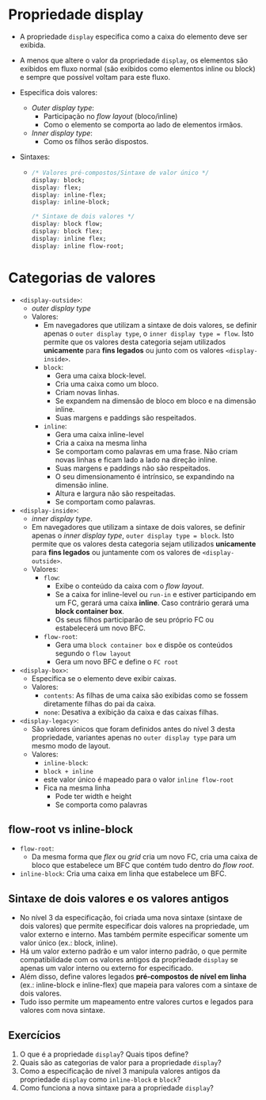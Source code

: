 # Propriedade display

- A propriedade `display` especifica como a caixa do elemento deve ser exibida.

- A menos que altere o valor da propriedade `display`, os elementos são exibidos em fluxo normal (são exibidos como elementos inline ou block) e sempre que possível voltam para este fluxo.

- Especifica dois valores:

  - *Outer display type*:
    - Participação no *flow layout* (bloco/inline)
    - Como o elemento se comporta ao lado de elementos irmãos.
  - *Inner display type*:
    - Como os filhos serão dispostos.

- Sintaxes:

  - ```css
    /* Valores pré-compostos/Sintaxe de valor único */
    display: block;
    display: flex;
    display: inline-flex;
    display: inline-block;
    
    /* Sintaxe de dois valores */
    display: block flow;
    display: block flex;
    display: inline flex;
    display: inline flow-root;
    ```

# Categorias de valores
- `<display-outside>`:
	- *outer display type*
	- Valores:
	  - Em navegadores que utilizam a sintaxe de dois valores, se definir apenas o `outer display type`, o `inner display type = flow`. Isto permite que os valores desta categoria sejam utilizados **unicamente** para **fins legados** ou junto com os valores `<display-inside>`.
	  - `block`:
	    - Gera uma caixa block-level.
	    - Cria uma caixa como um bloco.
	    - Criam novas linhas.
	    - Se expandem na dimensão de bloco em bloco e na dimensão inline.
	    - Suas margens e paddings são respeitados.
	  - `inline`:
	    - Gera uma caixa inline-level
	    - Cria a caixa na mesma linha
	    - Se comportam como palavras em uma frase. Não criam novas linhas e ficam lado a lado na direção inline.
	    - Suas margens e paddings não são respeitados.
	    - O seu dimensionamento é intrínsico, se expandindo na dimensão inline.
	    - Altura e largura não são respeitadas.
	    - Se comportam como palavras.
- `<display-inside>`:
	- *inner display type*.
	- Em navegadores que utilizam a sintaxe de dois valores, se definir apenas o *inner display type*, `outer display type = block`. Isto permite que os valores desta categoria sejam utilizados **unicamente** para **fins legados** ou juntamente com os valores de `<display-outside>`.
	- Valores:
	  - `flow`:
	    - Exibe o conteúdo da caixa com o *flow layout*.
	    - Se a caixa for inline-level ou `run-in` e estiver participando em um FC, gerará uma caixa **inline**. Caso contrário gerará uma **block container box**.
	    - Os seus filhos participarão de seu próprio FC ou estabelecerá um novo BFC.
	  - `flow-root`:
	    - Gera uma `block container box` e dispõe os conteúdos segundo o `flow layout`
	    - Gera um novo BFC e define o `FC root`
- `<display-box>`:
	- Especifica se o elemento deve exibir caixas.
	- Valores:
	  - `contents`: As filhas de uma caixa são exibidas como se fossem diretamente filhas do pai da caixa.
	  - `none`: Desativa a exibição da caixa e das caixas filhas.
- `<display-legacy>`:
	- São valores únicos que foram definidos antes do nível 3 desta propriedade, variantes apenas no `outer display type` para um mesmo modo de layout.
	- Valores:
	  - `inline-block`:
      - `block + inline`
      - este valor único é mapeado para o valor `inline flow-root`
      - Fica na mesma linha
	    - Pode ter width e height
	    - Se comporta como palavras

## flow-root vs inline-block
- `flow-root`:
  - Da mesma forma que *flex* ou *grid* cria um novo FC, cria uma caixa de bloco que estabelece um BFC que contém tudo dentro do *flow root*.
- `inline-block`: Cria uma caixa em linha que estabelece um BFC.

## Sintaxe de dois valores e os valores antigos

- No nível 3 da especificação, foi criada uma nova sintaxe (sintaxe de dois valores) que permite especificar dois valores na propriedade, um valor externo e interno. Mas também permite especificar somente um valor único (ex.: block, inline).
- Há um valor externo padrão e um valor interno padrão, o que permite compatibilidade com os valores antigos da propriedade `display` se apenas um valor interno ou externo for especificado.
- Além disso, define valores legados **pré-compostos de nível em linha** (ex.: inline-block e inline-flex) que mapeia para valores com a sintaxe de dois valores.
- Tudo isso permite um mapeamento entre valores curtos e legados para valores com nova sintaxe.



## Exercícios



1. O que é a propriedade `display`? Quais tipos define?
2. Quais são as categorias de valor para a propriedade `display`?
3. Como a especificação de nível 3 manipula valores antigos da propriedade `display` como `inline-block` e `block`?
4. Como funciona a nova sintaxe para a propriedade `display`?
